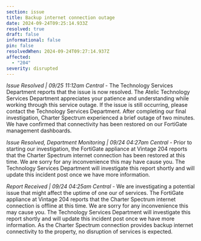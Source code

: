 ```yaml
---
section: issue
title: Backup internet connection outage
date: 2024-09-24T09:25:14.933Z
resolved: true
draft: false
informational: false
pin: false
resolvedWhen: 2024-09-24T09:27:14.937Z
affected:
  - "204"
severity: disrupted
---
```

*Issue Resolved | 09/25 11:12am Central* - The Technology Services Department reports that the issue is now resolved. The Atelic Technology Services Department appreciates your patience and understanding while working through this service outage. If the issue is still occurring, please contact the Technology Services Department. After completing our final investigation, Charter Spectrum experienced a brief outage of two minutes. We have confirmed that connectivity has been restored on our FortiGate management dashboards.

*Issue Resolved, Department Monitoring | 09/24 04:27am Central* - Prior to starting our investigation, the FortiGate appliance at Vintage 204 reports that the Charter Spectrum internet connection has been restored at this time. We are sorry for any inconvenience this may have cause you. The Technology Services Department will investigate this report shortly and will update this incident post once we have more information.

*Report Received | 09/24 04:25am Central* - We are investigating a potential issue that might affect the uptime of one our of services. The FortiGate appliance at Vintage 204 reports that the Charter Spectrum internet connection is offline at this time. We are sorry for any inconvenience this may cause you. The Technology Services Department will investigate this report shortly and will update this incident post once we have more information. As the Charter Spectrum connection provides backup internet connectivity to the property, no disruption of services is expected.